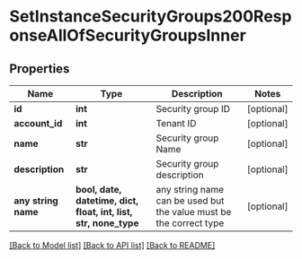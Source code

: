 # SetInstanceSecurityGroups200ResponseAllOfSecurityGroupsInner


## Properties
Name | Type | Description | Notes
------------ | ------------- | ------------- | -------------
**id** | **int** | Security group ID | [optional] 
**account_id** | **int** | Tenant ID | [optional] 
**name** | **str** | Security group Name | [optional] 
**description** | **str** | Security group description | [optional] 
**any string name** | **bool, date, datetime, dict, float, int, list, str, none_type** | any string name can be used but the value must be the correct type | [optional]

[[Back to Model list]](../README.md#documentation-for-models) [[Back to API list]](../README.md#documentation-for-api-endpoints) [[Back to README]](../README.md)


